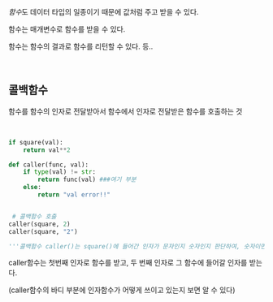 *함수*도 데이터 타입의 일종이기 때문에 값처럼 주고 받을 수 있다.

함수는 매개변수로 함수를 받을 수 있다.

함수는 함수의 결과로 함수를 리턴할 수 있다. 등..

​    

## 콜백함수

함수를   함수의 인자로 전달받아서   함수에서 인자로 전달받은 함수를 호출하는 것

​    

```python
if square(val):
    return val**2

def caller(func, val):
    if type(val) != str:
        return func(val) ###여기 부분
    else:
        return "val error!!"


 # 콜백함수 호출
caller(square, 2)
caller(square, "2")

'''콜백함수 caller()는 square()에 들어간 인자가 문자인지 숫자인지 판단하여, 숫자이면 square()함수를 호출한다.'''
```

caller함수는 첫번째 인자로 함수를 받고, 두 번째 인자로 그 함수에 들어갈 인자를 받는다.

(caller함수의 바디 부분에 인자함수가 어떻게 쓰이고 있는지 보면 알 수 있다)